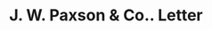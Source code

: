 ---
doi: 10.7916/D8W397DT
date_other: '1890'
date_other_textual: 1890-1899
form: correspondence
genre:
- Letters (correspondence)
name:
- J. W. Paxson & Co.
object_in_context_url: https://biggert.cul.columbia.edu/items/view/ave_biggert_01420
subject_hierarchical_geographic:
- Philadelphia, Pennsylvania, United States
subject_name:
- J. W. Paxson & Co.
title: J. W. Paxson & Co.. Letter
sort_title: J. W. Paxson & Co.. Letter
call_number: ave_biggert_01420
coordinates:
- 40.00944444444445,-75.13333333333334
pid: ave_biggert_01420
identifiers: ave_biggert_01420
permalink: /biggert/ave_biggert_01420/
layout: iiif-image-page
---